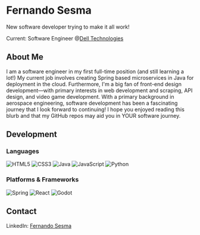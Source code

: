 # Fernando Sesma
New software developer trying to make it all work!

Current: Software Engineer @[Dell Technologies](https://github.com/dell)

## About Me
I am a software engineer in my first full-time position (and still learning a lot!) My current job involves creating Spring based microservices in Java for deployment in the cloud. Furthermore, I'm a big fan of front-end design development—with primary interests in web development and scraping, API design, and video game development. With a primary background in aerospace engineering, software development has been a fascinating journey that I look forward to continuing! I hope you enjoyed reading this blurb and that my GitHub repos may aid you in YOUR software journey.

## Development
### Languages
![HTML5](https://img.shields.io/badge/HTML5-E34F26?style=for-the-badge&logo=HTML5&logoColor=white)
![CSS3](https://img.shields.io/badge/CSS3-1572B6?style=for-the-badge&logo=CSS3&logoColor=white)
![Java](https://img.shields.io/badge/java-%23ED8B00.svg?style=for-the-badge&logo=java&logoColor=white)
![JavaScript](https://img.shields.io/badge/JavaScript-F7DF1E?style=for-the-badge&logo=javascript&logoColor=white)
![Python](https://img.shields.io/badge/python-3670A0?style=for-the-badge&logo=python&logoColor=ffdd54)

### Platforms & Frameworks
![Spring](https://img.shields.io/badge/spring-%236DB33F.svg?style=for-the-badge&logo=spring&logoColor=white)
![React](https://img.shields.io/badge/React-20232a?style=for-the-badge&logo=React&logoColor=61DAFB)
![Godot](https://img.shields.io/badge/Godot-478CBF?style=for-the-badge&logo=Godot-Engine&logoColor=white)

## Contact

LinkedIn: [Fernando Sesma](https://www.linkedin.com/in/fernando-sesma/)
<!---
fsesmajr/fsesmajr is a ✨ special ✨ repository because its `README.md` (this file) appears on your GitHub profile.
You can click the Preview link to take a look at your changes.
--->
